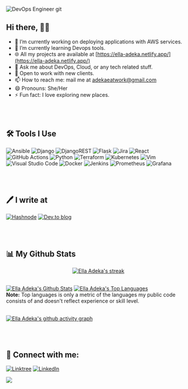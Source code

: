 ![DevOps Engineer git](https://github.com/ella-adeka/ella-adeka/assets/70539937/eff5f1d6-cca1-4539-b883-cb2d2fd0d8f7)


## Hi there, 👋🏾 

- 🔭 I’m currently working on deploying applications with AWS services.
- 🌱 I’m currently learning Devops tools.
- 🌐 All my projects are available at [https://ella-adeka.netlify.app/](https://ella-adeka.netlify.app/)
- 💬 Ask me about DevOps, Cloud, or any tech related stuff.
- 🧳 Open to work with new clients.
- 📫 How to reach me: mail me at adekaeatwork@gmail.com
- 😄 Pronouns: She/Her
- ⚡ Fun fact: I love exploring new places.

<br>
<br>

## 🛠 Tools I Use


![Ansible](https://img.shields.io/badge/ansible-%231A1918.svg?style=for-the-badge&logo=ansible&logoColor=white)
![Django](https://img.shields.io/badge/django-%23092E20.svg?style=for-the-badge&logo=django&logoColor=white)
![DjangoREST](https://img.shields.io/badge/DJANGO-REST-ff1709?style=for-the-badge&logo=django&logoColor=white&color=ff1709&labelColor=gray)
![Flask](https://img.shields.io/badge/flask-%23000.svg?style=for-the-badge&logo=flask&logoColor=white)
![Jira](https://img.shields.io/badge/jira-%230A0FFF.svg?style=for-the-badge&logo=jira&logoColor=white)
![React](https://img.shields.io/badge/react-%2320232a.svg?style=for-the-badge&logo=react&logoColor=%2361DAFB)
![GitHub Actions](https://img.shields.io/badge/github%20actions-%232671E5.svg?style=for-the-badge&logo=githubactions&logoColor=white)
![Python](https://img.shields.io/badge/python-3670A0?style=for-the-badge&logo=python&logoColor=ffdd54)
![Terraform](https://img.shields.io/badge/terraform-%235835CC.svg?style=for-the-badge&logo=terraform&logoColor=white)
![Kubernetes](https://img.shields.io/badge/kubernetes-%23326ce5.svg?style=for-the-badge&logo=kubernetes&logoColor=white)
![Vim](https://img.shields.io/badge/VIM-%2311AB00.svg?style=for-the-badge&logo=vim&logoColor=white)
![Visual Studio Code](https://img.shields.io/badge/Visual%20Studio%20Code-0078d7.svg?style=for-the-badge&logo=visual-studio-code&logoColor=white)
![Docker](https://img.shields.io/badge/docker-%230db7ed.svg?style=for-the-badge&logo=docker&logoColor=white)
![Jenkins](https://img.shields.io/badge/jenkins-%232C5263.svg?style=for-the-badge&logo=jenkins&logoColor=white)
![Prometheus](https://img.shields.io/badge/Prometheus-E6522C?style=for-the-badge&logo=Prometheus&logoColor=white)
![Grafana](https://img.shields.io/badge/grafana-%23F46800.svg?style=for-the-badge&logo=grafana&logoColor=white)



<br>
<br>

## 🖊 I write at
<a href="https://ellaadeka.hashnode.dev/">![Hashnode](https://img.shields.io/badge/Hashnode-2962FF?style=for-the-badge&logo=hashnode&logoColor=white)</a>
<a href="https://dev.to/ella-adeka">![Dev.to blog](https://img.shields.io/badge/dev.to-0A0A0A?style=for-the-badge&logo=dev.to&logoColor=white)</a>

<br>
<br/>

## 📊 My Github Stats

<p align="center">
    <a href="https://github.com/ella-adeka/github-readme-streak-stats">
        <img title="🔥 Get streak stats for your profile at git.io/streak-stats" alt="Ella Adeka's streak" src="https://github-readme-streak-stats.herokuapp.com/?user=ella-adeka&theme=black-ice&hide_border=true&stroke=0000&background=060A0CD0"/>
    </a>
</p>

  <br/>
    <a href="https://github.com/ella-adeka/github-readme-stats"><img alt="Ella Adeka's Github Stats" src="https://github-readme-stats.vercel.app/api?username=ella-adeka&show_icons=true&count_private=true&theme=react&hide_border=true&bg_color=0D1117" /></a>
  <a href="https://github.com/ella-adeka/github-readme-stats"><img alt="Ella Adeka's Top Languages" src="https://github-readme-stats.vercel.app/api/top-langs/?username=ella-adeka&langs_count=8&count_private=true&layout=compact&theme=react&hide_border=true&bg_color=0D1117" /></a>
  <br/>
  <b>Note:</b> Top languages is only a metric of the languages my public code consists of and doesn't reflect experience or skill level.

<br/>
<br/>

[![Ella Adeka's github activity graph](https://github-readme-activity-graph.vercel.app/graph?username=ella-adeka&hide_border=true&theme=high-contrast)](https://github.com/ella-adeka/github-readme-activity-graph)


<br>
</br>

## 💬 Connect with me:
<p align="left">

<a href="https://linktr.ee/adekaeat">![Linktree](https://img.shields.io/badge/linktree-1de9b6?style=for-the-badge&logo=linktree&logoColor=white)</a>
<a href = "https://www.linkedin.com/in/emmanuella-onyowo-adeka-60906b230">![LinkedIn](https://img.shields.io/badge/linkedin-%230077B5.svg?style=for-the-badge&logo=linkedin&logoColor=white)</a>

</p>

![](https://komarev.com/ghpvc/?username=ella-adeka&color=lightgrey)
